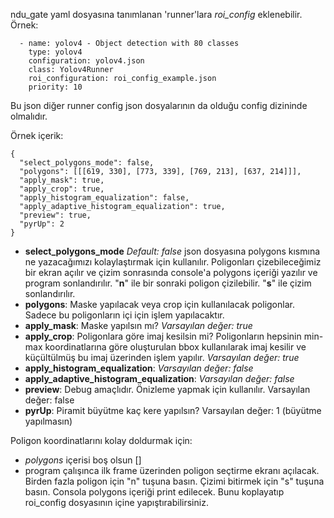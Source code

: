 ndu_gate yaml dosyasına tanımlanan 'runner'lara *roi_config* eklenebilir. Örnek:

      - name: yolov4 - Object detection with 80 classes
        type: yolov4
        configuration: yolov4.json
        class: Yolov4Runner
        roi_configuration: roi_config_example.json
        priority: 10

Bu json diğer runner config json dosyalarının da olduğu config dizininde olmalıdır.

Örnek içerik:
    
    {
      "select_polygons_mode": false,
      "polygons": [[[619, 330], [773, 339], [769, 213], [637, 214]]],
      "apply_mask": true,
      "apply_crop": true,
      "apply_histogram_equalization": false,
      "apply_adaptive_histogram_equalization": true,
      "preview": true,
      "pyrUp": 2
    }

* **select_polygons_mode** *Default: false* json dosyasına polygons kısmına ne yazacağımızı kolaylaştırmak için kullanılır.
  Poligonları çizebileceğimiz bir ekran açılır ve çizim sonrasında console'a polygons içeriği yazılır ve program sonlandırılır.
  "**n**" ile bir sonraki poligon çizilebilir.
  "**s**" ile çizim sonlandırılır.
* **polygons**: Maske yapılacak veya crop için kullanılacak poligonlar. Sadece bu poligonların içi için işlem yapılacaktır.
* **apply_mask**: Maske yapılsın mı? *Varsayılan değer: true*
* **apply_crop**: Poligonlara göre imaj kesilsin mi? Poligonların hepsinin min-max koordinatlarına göre oluşturulan bbox kullanılarak imaj kesilir ve küçültülmüş bu imaj üzerinden işlem yapılır. *Varsayılan değer: true* 
* **apply_histogram_equalization**: *Varsayılan değer: false*
* **apply_adaptive_histogram_equalization**: *Varsayılan değer: false*
* **preview**: Debug amaçlıdır. Önizleme yapmak için kullanılır. Varsayılan değer: false
* **pyrUp**: Piramit büyütme kaç kere yapılsın? Varsayılan değer: 1 (büyütme yapılmasın)

Poligon koordinatlarını kolay doldurmak için:
* *polygons* içerisi boş olsun []
* program çalışınca ilk frame üzerinden poligon seçtirme ekranı açılacak. 
  Birden fazla poligon için "n" tuşuna basın. Çizimi bitirmek için "s" tuşuna basın.
  Consola polygons içeriği print edilecek. Bunu koplayatıp roi_config dosyasının içine yapıştırabilirsiniz.